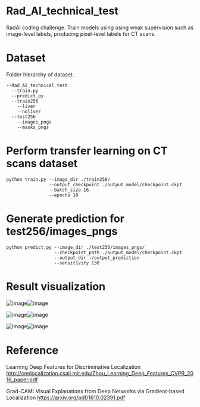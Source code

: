 # Rad_AI_technical_test
RadAI coding challenge. Train models using using weak supervision such as image-level labels, producing pixel-level labels for CT scans.

# Dataset
Folder hierarchy of dataset.
```
--Rad_AI_technical_test
  --train.py
  --predict.py
  --train256 
    --liver 
    --noliver 
  --test256 
    --images_pngs 
    --masks_pngs 
 ```
# Perform transfer learning on CT scans dataset
```
python train.py --image_dir ./train256/
                --output_checkpoint ./output_model/checkpoint.ckpt
                --batch_size 16
                --epochs 10
```

# Generate prediction for test256/images_pngs
```
python predict.py --image_dir ./test256/images_pngs/
                  --checkpoint_path ./output_model/checkpoint.ckpt
                  --output_dir ./output_prediction
                  --sensitivity 130
```

# Result visualization
![image](https://github.com/sino30535/Rad_AI_technical_test/blob/master/result/012_368_5_r.png)![image](https://github.com/sino30535/Rad_AI_technical_test/blob/master/result/012_368_5.png)

![image](https://github.com/sino30535/Rad_AI_technical_test/blob/master/result/012_380_0_r.png)![image](https://github.com/sino30535/Rad_AI_technical_test/blob/master/result/012_380_0.png)

![image](https://github.com/sino30535/Rad_AI_technical_test/blob/master/result/012_383_5_r.png)![image](https://github.com/sino30535/Rad_AI_technical_test/blob/master/result/012_383_5.png)


# Reference
Learning Deep Features for Discriminative Localization
http://cnnlocalization.csail.mit.edu/Zhou_Learning_Deep_Features_CVPR_2016_paper.pdf

Grad-CAM:
Visual Explanations from Deep Networks via Gradient-based Localization
https://arxiv.org/pdf/1610.02391.pdf
